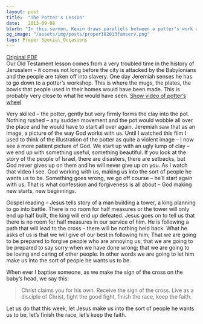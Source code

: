 ```yaml
---
layout: post
title:  "The Potter's Lesson"
date:   2013-09-08
blurb: "In this sermon, Kevin draws parallels between a potter's work and God's relationship with us. He emphasizes that God, like a patient potter, shapes us into useful and beautiful beings, never giving up on us even when we go off course. He also highlights the importance of full commitment in our service to God, likening it to a man building a tower or a king planning a battle."
og_image: "/assets/img/posts/proper182013famserv.png"
tags: Proper Special_Occasions
---
```

[Original PDF](/assets/pdf/proper182013famserv.pdf)    
Our Old Testament lesson comes from a very troubled time in the history of Jerusalem – it comes not long before the city is attacked by the Babylonians and the people are taken off into slavery. One day Jeremiah senses he has to go down to a potter’s workshop. This is where the mugs, the plates, the bowls that people used in their homes would have been made. This is probably very close to what he would have seen. [Show video of potter’s wheel](http://youtu.be/P8styuac15I)

Very skilled – the potter, gently but very firmly forms the clay into the pot. Nothing rushed – any sudden movement and the pot would wobble all over the place and he would have to start all over again. Jeremiah saw that as an image, a picture of the way God works with us. Until I watched this film I used to think of the illustration of the potter as quite a violent image – I now see a more patient picture of God. We start up with an ugly lump of clay – we end up with something useful, something beautiful. If you look at the story of the people of Israel, there are disasters, there are setbacks, but God never gives up on them and he will never give up on you. As I watch that video I see. God working with us, making us into the sort of people he wants us to be. Something goes wrong, we go off course – he’ll start again with us. That is what confession and forgiveness is all about – God making new starts, new beginnings.

Gospel reading – Jesus tells story of a man building a tower, a king planning to go into battle. There is no room for half measures or the tower will only end up half built, the king will end up defeated. Jesus goes on to tell us that there is no room for half measures in our service of him. He is following a path that will lead to the cross – there will be nothing held back. What he asks of us is that we will give of our best in following him; That we are going to be prepared to forgive people who are annoying us; that we are going to be prepared to say sorry when we have done wrong; that we are going to be loving and caring of other people. In other words we are going to let him make us into the sort of people he wants us to be.

When ever I baptise someone, as we make the sign of the cross on the baby’s head, we say this:

> Christ claims you for his own.
> Receive the sign of the cross.
> Live as a disciple of Christ,
> fight the good fight,
> finish the race, keep the faith.

Let us do that this week, let Jesus make us into the sort of people he wants us to be, let’s finish the race, let’s keep the faith.
